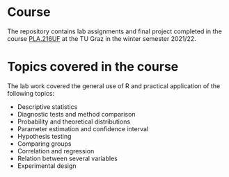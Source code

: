 # Course
The repository contains lab assignments and final project completed in the course [PLA.216UF](https://online.tugraz.at/tug_online/ee/ui/ca2/app/desktop/#/slc.tm.cp/student/courses/260711?$ctx=design=ca;lang=en&$scrollTo=toc_overview) at the TU Graz in the winter semester 2021/22.

# Topics covered in the course
The lab work covered the general use of R and practical application of the following topics:
- Descriptive statistics
- Diagnostic tests and method comparison
- Probability and theoretical distributions
- Parameter estimation and confidence interval
- Hypothesis testing
- Comparing groups
- Correlation and regression
- Relation between several variables
- Experimental design
